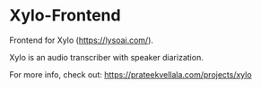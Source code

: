 # Xylo-Frontend
Frontend for Xylo (https://lysoai.com/).

Xylo is an audio transcriber with speaker diarization.

For more info, check out: https://prateekvellala.com/projects/xylo
